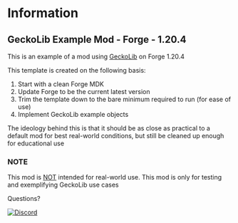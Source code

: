 # Information
## GeckoLib Example Mod - Forge - 1.20.4

This is an example of a mod using <a href="https://github.com/bernie-g/geckolib">GeckoLib</a> on Forge 1.20.4

This template is created on the following basis:
1. Start with a clean Forge MDK
2. Update Forge to be the current latest version
3. Trim the template down to the bare minimum required to run (for ease of use)
4. Implement GeckoLib example objects

The ideology behind this is that it should be as close as practical to a default mod for best real-world conditions, but still be cleaned up enough for educational use

### NOTE
This mod is <u>NOT</u> intended for real-world use. This mod is only for testing and exemplifying GeckoLib use cases

Questions?

<a href="https://discord.gg/pPEqBgJtZW"><img src="https://img.shields.io/discord/730912704776110121?color=green&label=Discord&logo=Discord&logoColor=green&style=for-the-badge" alt="Discord"/></a>